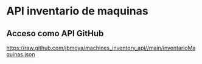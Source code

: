# API inventario de maquinas

## Acceso como API GitHub

https://raw.github.com/jbmoya/machines_inventory_api//main/inventarioMaquinas.json